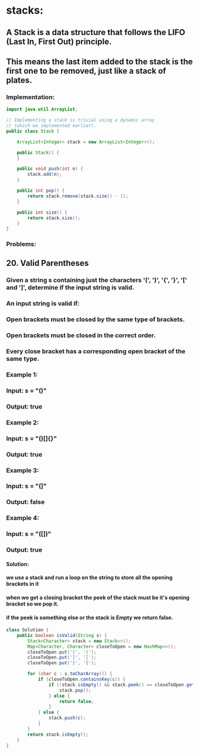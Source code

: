 # stacks:
## A Stack is a data structure that follows the LIFO (Last In, First Out) principle.
## This means the last item added to the stack is the first one to be removed, just like a stack of plates.

### Implementation:

```java
import java.util.ArrayList;

// Implementing a stack is trivial using a dynamic array
// (which we implemented earlier).
public class Stack {

    ArrayList<Integer> stack = new ArrayList<Integer>();

    public Stack() {   
    }

    public void push(int n) {
        stack.add(n);
    }

    public int pop() {
        return stack.remove(stack.size() - 1);
    }

    public int size() {
        return stack.size();
    }
}
```

### Problems:

## 20. Valid Parentheses
### Given a string s containing just the characters '(', ')', '{', '}', '[' and ']', determine if the input string is valid.
### An input string is valid if:
### Open brackets must be closed by the same type of brackets.
### Open brackets must be closed in the correct order.
### Every close bracket has a corresponding open bracket of the same type.
### Example 1:
### Input: s = "()"
### Output: true
### Example 2:
### Input: s = "()[]{}"
### Output: true
### Example 3:
### Input: s = "(]"
### Output: false
### Example 4:
### Input: s = "([])"
### Output: true
#### Solution:
#### we use a stack and run a loop on the string to store all the opening brackets in it 
#### when we get a closing bracket the peek of the stack must be it's opening bracket so we pop it.
#### if the peek is something else or the stack is Empty we return false.
```java
class Solution {
    public boolean isValid(String s) {
        Stack<Character> stack = new Stack<>();
        Map<Character, Character> closeToOpen = new HashMap<>();
        closeToOpen.put(')', '(');
        closeToOpen.put(']', '[');
        closeToOpen.put('}', '{');

        for (char c : s.toCharArray()) {
            if (closeToOpen.containsKey(c)) {
                if (!stack.isEmpty() && stack.peek() == closeToOpen.get(c)) {
                    stack.pop();
                } else {
                    return false;
                }
            } else {
                stack.push(c);
            }
        }
        return stack.isEmpty();
    }
}
```

## 
 